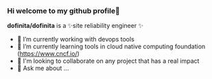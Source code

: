 ### Hi welcome to my github profile👋


**dofinita/dofinita** is a ✨site reliability engineer ✨ 


- 🔭 I’m currently working with devops tools
- 🌱 I’m currently learning tools in cloud native computing foundation (https://www.cncf.io/)
- 👯 I'm looking to collaborate on any project that has a real impact
- 💬 Ask me about ...


